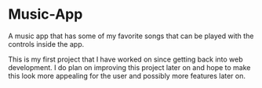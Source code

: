 # Music-App
 A music app that has some of my favorite songs that can be played with the controls inside the app.
 
 This is my first project that I have worked on since getting back into web development. I do plan on improving this 
 project later on and hope to make this look more appealing for the user and possibly more features later on.
